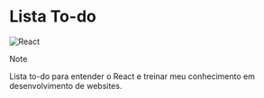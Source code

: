 # Lista To-do

![React](https://img.shields.io/badge/-ReactJs-61DAFB?logo=react&logoColor=white&style=for-the-badge)

> [!NOTE]
> Lista to-do para entender o React e treinar meu conhecimento em desenvolvimento de websites.